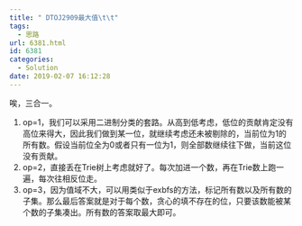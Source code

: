 ```yaml
---
title: " DTOJ2909最大值\t\t"
tags:
  - 思路
url: 6381.html
id: 6381
categories:
  - Solution
date: 2019-02-07 16:12:28
---
```


唉，三合一。

1.  op=1，我们可以采用二进制分类的套路。从高到低考虑，低位的贡献肯定没有高位来得大，因此我们做到某一位，就继续考虑还未被剔除的，当前位为1的所有数。假设当前位全为0或者只有一位为1，则全部数继续往下做，当前这位没有贡献。
2.  op=2，直接丢在Trie树上考虑就好了。每次加进一个数，再在Trie数上跑一遍，每次往相反位走。
3.  op=3，因为值域不大，可以用类似于exbfs的方法，标记所有数以及所有数的子集。那么最后答案就是对于每个数，贪心的填不存在的位，只要该数能被某个数的子集凑出。所有数的答案取最大即可。